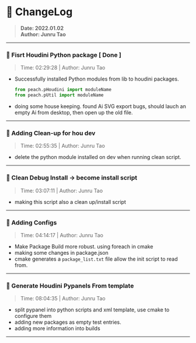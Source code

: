 # :hammer: ChangeLog
> __Date: 2022.01.02__<br>
> __Author: Junru Tao__<br>
---

### :electric_plug: Fisrt Houdini Python package [ Done ]
> Time: 02:29:28 | Author: Junru Tao
* Successfully installed Python modules from lib to houdini packages.
    ```python
    from peach.pHoudini import moduleName
    from peach.pUtil import moduleName
    ```
* doing some house keeping. found Ai SVG export bugs, should lauch an empty Ai from desktop, then open up the old file.

---


### :electric_plug: Adding Clean-up for hou dev
> Time: 02:55:35 | Author: Junru Tao
* delete the python module installed on dev when running clean script.

---


### :electric_plug: Clean Debug Install &rarr; become install script
> Time: 03:07:11 | Author: Junru Tao
* making this script also a clean up/install script

---


### :electric_plug: Adding Configs
> Time: 04:14:17 | Author: Junru Tao
* Make Package Build more robust. using foreach in cmake
* making some changes in package.json
* cmake generates a `package_list.txt` file allow the init script to read from.

---


### :electric_plug: Generate Houdini Pypanels From template
> Time: 08:04:35 | Author: Junru Tao
* split pypanel into python scripts and xml template, use cmake to configure them
* adding new packages as empty test entries.
* adding more information into builds
---


